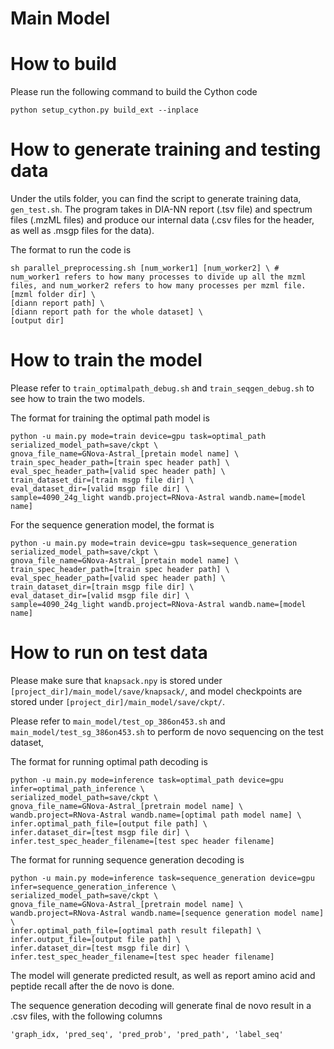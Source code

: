 # Main Model

# How to build
Please run the following command to build the Cython code

``python setup_cython.py build_ext --inplace``

# How to generate training and testing data

Under the utils folder, you can find the script to generate training data, ``gen_test.sh``. The program takes in DIA-NN report (.tsv file) and spectrum files (.mzML files) and produce our internal data (.csv files for the header, as well as .msgp files for the data).

The format to run the code is 

```
sh parallel_preprocessing.sh [num_worker1] [num_worker2] \ # num_worker1 refers to how many processes to divide up all the mzml files, and num_worker2 refers to how many processes per mzml file.
[mzml folder dir] \
[diann report path] \
[diann report path for the whole dataset] \
[output dir]
```

[//]: # (It takes around 1.6 seconds to process a single peptide, but this process is parallelized.)

# How to train the model

Please refer to ``train_optimalpath_debug.sh`` and ``train_seqgen_debug.sh`` to see how to train the two models. 

The format for training the optimal path model is
```
python -u main.py mode=train device=gpu task=optimal_path serialized_model_path=save/ckpt \
gnova_file_name=GNova-Astral_[pretain model name] \
train_spec_header_path=[train spec header path] \
eval_spec_header_path=[valid spec header path] \
train_dataset_dir=[train msgp file dir] \
eval_dataset_dir=[valid msgp file dir] \
sample=4090_24g_light wandb.project=RNova-Astral wandb.name=[model name]
```

For the sequence generation model, the format is
```
python -u main.py mode=train device=gpu task=sequence_generation serialized_model_path=save/ckpt \
gnova_file_name=GNova-Astral_[pretain model name] \
train_spec_header_path=[train spec header path] \
eval_spec_header_path=[valid spec header path] \
train_dataset_dir=[train msgp file dir] \
eval_dataset_dir=[valid msgp file dir] \
sample=4090_24g_light wandb.project=RNova-Astral wandb.name=[model name]
```

# How to run on test data

Please make sure that ``knapsack.npy`` is stored under ``[project_dir]/main_model/save/knapsack/``, and model checkpoints are stored under ``[project_dir]/main_model/save/ckpt/``.

Please refer to 
``
main_model/test_op_386on453.sh
``
and
``
main_model/test_sg_386on453.sh
``
to perform de novo sequencing on the test dataset,

The format for running optimal path decoding is 
```
python -u main.py mode=inference task=optimal_path device=gpu infer=optimal_path_inference \
serialized_model_path=save/ckpt \
gnova_file_name=GNova-Astral_[pretrain model name] \
wandb.project=RNova-Astral wandb.name=[optimal path model name] \
infer.optimal_path_file=[output file path] \
infer.dataset_dir=[test msgp file dir] \
infer.test_spec_header_filename=[test spec header filename]
```

The format for running sequence generation decoding is
```
python -u main.py mode=inference task=sequence_generation device=gpu infer=sequence_generation_inference \
serialized_model_path=save/ckpt \
gnova_file_name=GNova-Astral_[pretrain model name] \
wandb.project=RNova-Astral wandb.name=[sequence generation model name] \
infer.optimal_path_file=[optimal path result filepath] \
infer.output_file=[output file path] \
infer.dataset_dir=[test msgp file dir] \
infer.test_spec_header_filename=[test spec header filename]
```

The model will generate predicted result, as well as report amino acid and peptide recall after the de novo is done.

The sequence generation decoding will generate final de novo result in a .csv files, with the following columns
```
'graph_idx, 'pred_seq', 'pred_prob', 'pred_path', 'label_seq'
```

[//]: # (It takes around 1.5 seconds for one peptide to go through either optimal path decoding or sequence generation decoding, but you can parallelize peptides over multiple GPUs.)